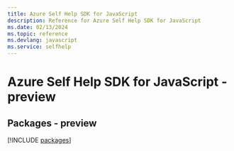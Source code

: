 ```yaml
---
title: Azure Self Help SDK for JavaScript
description: Reference for Azure Self Help SDK for JavaScript
ms.date: 02/13/2024
ms.topic: reference
ms.devlang: javascript
ms.service: selfhelp
---
```

# Azure Self Help SDK for JavaScript - preview
## Packages - preview
[!INCLUDE [packages](self-help-index.md)]